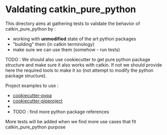 Valdating catkin_pure_python
============================

This directory aims at gathering tests to validate the behavior of catkin_pure_python by :
* working with __unmodified__ state of the art python packages
* "building" them (in catkin terminology) 
* make sure we can use them (somehow - run tests)

TODO : We should also use cookiecutter to get pure python package structure and make sure it also works with catkin.
If not we should provide here the required tools to make it so (not attempt to modify the python package structure).

Project examples to use :
* [cookiecutter-pypa](https://github.com/audreyr/cookiecutter-pypackage)
* [cookiecutter-pipproject](https://github.com/wdm0006/cookiecutter-pipproject)
*
* TODO : find more python package references

More tests will be added when we find more use cases that fit catkin_pure_python purpose



